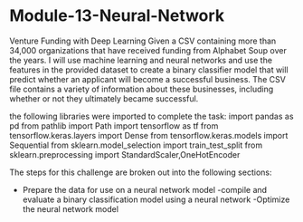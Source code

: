 # Module-13-Neural-Network
Venture Funding with Deep Learning
Given  a CSV containing more than 34,000 organizations that have received funding from Alphabet Soup over the years. I will use machine learning and neural networks and use the features in the provided dataset to create a binary classifier model that will predict whether an applicant will become a successful business. The CSV file contains a variety of information about these businesses, including whether or not they ultimately became successful.

the following libraries were imported to complete the task:
import pandas as pd
from pathlib import Path
import tensorflow as tf
from tensorflow.keras.layers import Dense
from tensorflow.keras.models import Sequential
from sklearn.model_selection import train_test_split
from sklearn.preprocessing import StandardScaler,OneHotEncoder

The steps for this challenge are broken out into the following sections:
- Prepare the data for use on a neural network model
-compile and evaluate a binary classification model using a neural network
-Optimize the neural network model
